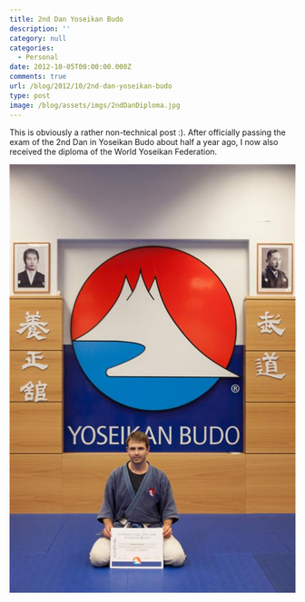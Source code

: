 ```yaml
---
title: 2nd Dan Yoseikan Budo
description: ''
category: null
categories:
  - Personal
date: 2012-10-05T00:00:00.000Z
comments: true
url: /blog/2012/10/2nd-dan-yoseikan-budo
type: post
image: /blog/assets/imgs/2ndDanDiploma.jpg
---
```



This is obviously a rather non-technical post :). After officially passing the exam of the 2nd Dan in Yoseikan Budo about half a year ago, I now also received the diploma of the World Yoseikan Federation.

![](/blog/assets/imgs/2ndDanDiploma.jpg)
